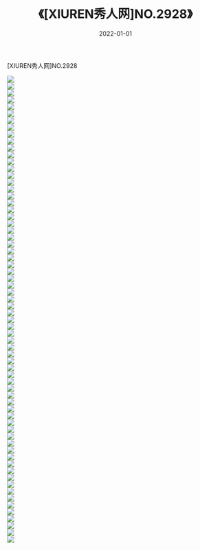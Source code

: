 ﻿---
layout: post
title:  《[XIUREN秀人网]NO.2928》
date:   2022-01-01
img: http://pic.660000.xyz/1:/秀人网/秀人网第03部分/[XIUREN秀人网]NO.2928/000.jpg
categories: [美女, 清纯, 唯美]
---

[XIUREN秀人网]NO.2928

 ![](http://pic.660000.xyz/1:/秀人网/秀人网第03部分/[XIUREN秀人网]NO.2928/001.jpg) <br>![](http://pic.660000.xyz/1:/秀人网/秀人网第03部分/[XIUREN秀人网]NO.2928/002.jpg) <br>![](http://pic.660000.xyz/1:/秀人网/秀人网第03部分/[XIUREN秀人网]NO.2928/003.jpg) <br>![](http://pic.660000.xyz/1:/秀人网/秀人网第03部分/[XIUREN秀人网]NO.2928/004.jpg) <br>![](http://pic.660000.xyz/1:/秀人网/秀人网第03部分/[XIUREN秀人网]NO.2928/005.jpg) <br>![](http://pic.660000.xyz/1:/秀人网/秀人网第03部分/[XIUREN秀人网]NO.2928/006.jpg) <br>![](http://pic.660000.xyz/1:/秀人网/秀人网第03部分/[XIUREN秀人网]NO.2928/007.jpg) <br>![](http://pic.660000.xyz/1:/秀人网/秀人网第03部分/[XIUREN秀人网]NO.2928/008.jpg) <br>![](http://pic.660000.xyz/1:/秀人网/秀人网第03部分/[XIUREN秀人网]NO.2928/009.jpg) <br>![](http://pic.660000.xyz/1:/秀人网/秀人网第03部分/[XIUREN秀人网]NO.2928/010.jpg) <br>![](http://pic.660000.xyz/1:/秀人网/秀人网第03部分/[XIUREN秀人网]NO.2928/011.jpg) <br>![](http://pic.660000.xyz/1:/秀人网/秀人网第03部分/[XIUREN秀人网]NO.2928/012.jpg) <br>![](http://pic.660000.xyz/1:/秀人网/秀人网第03部分/[XIUREN秀人网]NO.2928/013.jpg) <br>![](http://pic.660000.xyz/1:/秀人网/秀人网第03部分/[XIUREN秀人网]NO.2928/014.jpg) <br>![](http://pic.660000.xyz/1:/秀人网/秀人网第03部分/[XIUREN秀人网]NO.2928/015.jpg) <br>![](http://pic.660000.xyz/1:/秀人网/秀人网第03部分/[XIUREN秀人网]NO.2928/016.jpg) <br>![](http://pic.660000.xyz/1:/秀人网/秀人网第03部分/[XIUREN秀人网]NO.2928/017.jpg) <br>![](http://pic.660000.xyz/1:/秀人网/秀人网第03部分/[XIUREN秀人网]NO.2928/018.jpg) <br>![](http://pic.660000.xyz/1:/秀人网/秀人网第03部分/[XIUREN秀人网]NO.2928/019.jpg) <br>![](http://pic.660000.xyz/1:/秀人网/秀人网第03部分/[XIUREN秀人网]NO.2928/020.jpg) <br>![](http://pic.660000.xyz/1:/秀人网/秀人网第03部分/[XIUREN秀人网]NO.2928/021.jpg) <br>![](http://pic.660000.xyz/1:/秀人网/秀人网第03部分/[XIUREN秀人网]NO.2928/022.jpg) <br>![](http://pic.660000.xyz/1:/秀人网/秀人网第03部分/[XIUREN秀人网]NO.2928/023.jpg) <br>![](http://pic.660000.xyz/1:/秀人网/秀人网第03部分/[XIUREN秀人网]NO.2928/024.jpg) <br>![](http://pic.660000.xyz/1:/秀人网/秀人网第03部分/[XIUREN秀人网]NO.2928/025.jpg) <br>![](http://pic.660000.xyz/1:/秀人网/秀人网第03部分/[XIUREN秀人网]NO.2928/026.jpg) <br>![](http://pic.660000.xyz/1:/秀人网/秀人网第03部分/[XIUREN秀人网]NO.2928/027.jpg) <br>![](http://pic.660000.xyz/1:/秀人网/秀人网第03部分/[XIUREN秀人网]NO.2928/028.jpg) <br>![](http://pic.660000.xyz/1:/秀人网/秀人网第03部分/[XIUREN秀人网]NO.2928/029.jpg) <br>![](http://pic.660000.xyz/1:/秀人网/秀人网第03部分/[XIUREN秀人网]NO.2928/030.jpg) <br>![](http://pic.660000.xyz/1:/秀人网/秀人网第03部分/[XIUREN秀人网]NO.2928/031.jpg) <br>![](http://pic.660000.xyz/1:/秀人网/秀人网第03部分/[XIUREN秀人网]NO.2928/032.jpg) <br>![](http://pic.660000.xyz/1:/秀人网/秀人网第03部分/[XIUREN秀人网]NO.2928/033.jpg) <br>![](http://pic.660000.xyz/1:/秀人网/秀人网第03部分/[XIUREN秀人网]NO.2928/034.jpg) <br>![](http://pic.660000.xyz/1:/秀人网/秀人网第03部分/[XIUREN秀人网]NO.2928/035.jpg) <br>![](http://pic.660000.xyz/1:/秀人网/秀人网第03部分/[XIUREN秀人网]NO.2928/036.jpg) <br>![](http://pic.660000.xyz/1:/秀人网/秀人网第03部分/[XIUREN秀人网]NO.2928/037.jpg) <br>![](http://pic.660000.xyz/1:/秀人网/秀人网第03部分/[XIUREN秀人网]NO.2928/038.jpg) <br>![](http://pic.660000.xyz/1:/秀人网/秀人网第03部分/[XIUREN秀人网]NO.2928/039.jpg) <br>![](http://pic.660000.xyz/1:/秀人网/秀人网第03部分/[XIUREN秀人网]NO.2928/040.jpg) <br>![](http://pic.660000.xyz/1:/秀人网/秀人网第03部分/[XIUREN秀人网]NO.2928/041.jpg) <br>![](http://pic.660000.xyz/1:/秀人网/秀人网第03部分/[XIUREN秀人网]NO.2928/042.jpg) <br>![](http://pic.660000.xyz/1:/秀人网/秀人网第03部分/[XIUREN秀人网]NO.2928/043.jpg) <br>![](http://pic.660000.xyz/1:/秀人网/秀人网第03部分/[XIUREN秀人网]NO.2928/044.jpg) <br>![](http://pic.660000.xyz/1:/秀人网/秀人网第03部分/[XIUREN秀人网]NO.2928/045.jpg) <br>![](http://pic.660000.xyz/1:/秀人网/秀人网第03部分/[XIUREN秀人网]NO.2928/046.jpg) <br>![](http://pic.660000.xyz/1:/秀人网/秀人网第03部分/[XIUREN秀人网]NO.2928/047.jpg) <br>![](http://pic.660000.xyz/1:/秀人网/秀人网第03部分/[XIUREN秀人网]NO.2928/048.jpg) <br>![](http://pic.660000.xyz/1:/秀人网/秀人网第03部分/[XIUREN秀人网]NO.2928/049.jpg) <br>![](http://pic.660000.xyz/1:/秀人网/秀人网第03部分/[XIUREN秀人网]NO.2928/050.jpg) <br>![](http://pic.660000.xyz/1:/秀人网/秀人网第03部分/[XIUREN秀人网]NO.2928/051.jpg) <br>![](http://pic.660000.xyz/1:/秀人网/秀人网第03部分/[XIUREN秀人网]NO.2928/052.jpg) <br>![](http://pic.660000.xyz/1:/秀人网/秀人网第03部分/[XIUREN秀人网]NO.2928/053.jpg) <br>![](http://pic.660000.xyz/1:/秀人网/秀人网第03部分/[XIUREN秀人网]NO.2928/054.jpg) <br>![](http://pic.660000.xyz/1:/秀人网/秀人网第03部分/[XIUREN秀人网]NO.2928/055.jpg) <br>![](http://pic.660000.xyz/1:/秀人网/秀人网第03部分/[XIUREN秀人网]NO.2928/056.jpg) <br>![](http://pic.660000.xyz/1:/秀人网/秀人网第03部分/[XIUREN秀人网]NO.2928/057.jpg) <br>![](http://pic.660000.xyz/1:/秀人网/秀人网第03部分/[XIUREN秀人网]NO.2928/058.jpg) <br>![](http://pic.660000.xyz/1:/秀人网/秀人网第03部分/[XIUREN秀人网]NO.2928/059.jpg) <br>![](http://pic.660000.xyz/1:/秀人网/秀人网第03部分/[XIUREN秀人网]NO.2928/060.jpg) <br>![](http://pic.660000.xyz/1:/秀人网/秀人网第03部分/[XIUREN秀人网]NO.2928/061.jpg) <br>![](http://pic.660000.xyz/1:/秀人网/秀人网第03部分/[XIUREN秀人网]NO.2928/062.jpg) <br>![](http://pic.660000.xyz/1:/秀人网/秀人网第03部分/[XIUREN秀人网]NO.2928/063.jpg) <br>![](http://pic.660000.xyz/1:/秀人网/秀人网第03部分/[XIUREN秀人网]NO.2928/064.jpg) <br>![](http://pic.660000.xyz/1:/秀人网/秀人网第03部分/[XIUREN秀人网]NO.2928/065.jpg) <br>![](http://pic.660000.xyz/1:/秀人网/秀人网第03部分/[XIUREN秀人网]NO.2928/066.jpg) <br>![](http://pic.660000.xyz/1:/秀人网/秀人网第03部分/[XIUREN秀人网]NO.2928/067.jpg) <br>![](http://pic.660000.xyz/1:/秀人网/秀人网第03部分/[XIUREN秀人网]NO.2928/068.jpg) <br>